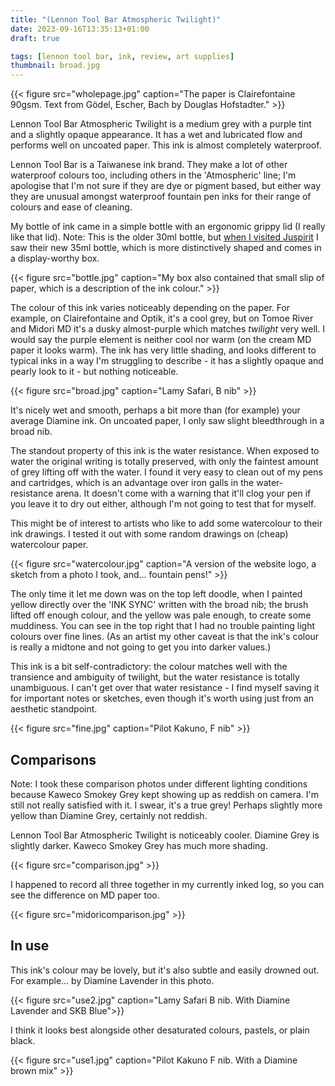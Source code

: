 ```yaml
---
title: "(Lennon Tool Bar Atmospheric Twilight)"
date: 2023-09-16T13:35:13+01:00
draft: true

tags: [lennon tool bar, ink, review, art supplies]
thumbnail: broad.jpg
---
```


{{< figure src="wholepage.jpg" caption="The paper is Clairefontaine 90gsm. Text from Gödel, Escher, Bach by Douglas Hofstadter." >}}

Lennon Tool Bar Atmospheric Twilight is a medium grey with a purple tint and a slightly opaque appearance. It has a wet and lubricated flow and performs well on uncoated paper. This ink is almost completely waterproof.

Lennon Tool Bar is a Taiwanese ink brand. They make a lot of other waterproof colours too, including others in the 'Atmospheric' line; I'm apologise that I'm not sure if they are dye or pigment based, but either way they are unusual amongst waterproof fountain pen inks for their range of colours and ease of cleaning.

My bottle of ink came in a simple bottle with an ergonomic grippy lid (I really like that lid). Note: This is the older 30ml bottle, but [when I visited Juspirit](/blog/taipei-stationery-1) I saw their new 35ml bottle, which is more distinctively shaped and comes in a display-worthy box.

{{< figure src="bottle.jpg" caption="My box also contained that small slip of paper, which is a description of the ink colour." >}}

The colour of this ink varies noticeably depending on the paper. For example, on Clairefontaine and Optik, it's a cool grey, but on Tomoe River and Midori MD it's a dusky almost-purple which matches _twilight_ very well. I would say the purple element is neither cool nor warm (on the cream MD paper it looks warm). The ink has very little shading, and looks different to typical inks in a way I'm struggling to describe - it has a slightly opaque and pearly look to it - but nothing noticeable.

{{< figure src="broad.jpg" caption="Lamy Safari, B nib" >}}

It's nicely wet and smooth, perhaps a bit more than (for example) your average Diamine ink. On uncoated paper, I only saw slight bleedthrough in a broad nib.

The standout property of this ink is the water resistance. When exposed to water the original writing is totally preserved, with only the faintest amount of grey lifting off with the water. I found it very easy to clean out of my pens and cartridges, which is an advantage over iron galls in the water-resistance arena. It doesn't come with a warning that it'll clog your pen if you leave it to dry out either, although I'm not going to test that for myself.

This might be of interest to artists who like to add some watercolour to their ink drawings. I tested it out with some random drawings on (cheap) watercolour paper.

{{< figure src="watercolour.jpg" caption="A version of the website logo, a sketch from a photo I took, and... fountain pens!" >}}

The only time it let me down was on the top left doodle, when I painted yellow directly over the 'INK SYNC' written with the broad nib; the brush lifted off enough colour, and the yellow was pale enough, to create some muddiness. You can see in the top right that I had no trouble painting light colours over fine lines. (As an artist my other caveat is that the ink's colour is really a midtone and not going to get you into darker values.)

This ink is a bit self-contradictory: the colour matches well with the transience and ambiguity of twilight, but the water resistance is totally unambiguous. I can't get over that water resistance - I find myself saving it for important notes or sketches, even though it's worth using just from an aesthetic standpoint.

{{< figure src="fine.jpg" caption="Pilot Kakuno, F nib" >}}

## Comparisons

Note: I took these comparison photos under different lighting conditions because Kaweco Smokey Grey kept showing up as reddish on camera. I'm still not really satisfied with it. I swear, it's a true grey! Perhaps slightly more yellow than Diamine Grey, certainly not reddish.

Lennon Tool Bar Atmospheric Twilight is noticeably cooler. Diamine Grey is slightly darker. Kaweco Smokey Grey has much more shading.

{{< figure src="comparison.jpg" >}}

I happened to record all three together in my currently inked log, so you can see the difference on MD paper too.

{{< figure src="midoricomparison.jpg" >}}

## In use

This ink's colour may be lovely, but it's also subtle and easily drowned out. For example... by Diamine Lavender in this photo.

{{< figure src="use2.jpg" caption="Lamy Safari B nib. With Diamine Lavender and SKB Blue">}}

I think it looks best alongside other desaturated colours, pastels, or plain black.

{{< figure src="use1.jpg" caption="Pilot Kakuno F nib. With a Diamine brown mix" >}}
